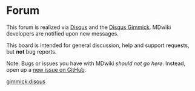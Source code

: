 # Forum

This forum is realized via [Disqus](http://disqus.com) and the [Disqus Gimmick](gimmicks.md). MDwiki developers are notified upon new messages.

This board is intended for general discussion, help and support requests, but **not** bug reports.

Note: Bugs or issues you have with MDwiki *should not go here*. Instead, open up a [new issue on GitHub](http://github.com/Dynalon/mdwiki/issues).

[gimmick:disqus](mdwiki)
